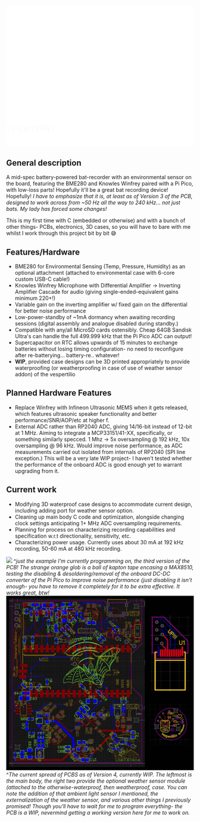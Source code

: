![](https://github.com/callous4567/Batcorder/blob/main/design_bat.png)

## General description 
A mid-spec battery-powered bat-recorder with an environmental sensor on the board, featuring the BME280 and Knowles Winfrey paired with a Pi Pico, with low-loss parts! Hopefully it'll be a great bat recording device! Hopefully! *I have to emphasize that it is, at least as of Version 3 of the PCB, designed to work across from ~50 Hz all the way to 240 kHz... not just bats. My lady has forced some changes!* 

This is my first time with C (embedded or otherwise) and with a bunch of other things- PCBs, electronics, 3D cases, so you will have to bare with me whilst I work through this project bit by bit 😅

## Features/Hardware 
- BME280 for Environmental Sensing (Temp, Pressure, Humidity) as an optional attachment (attached to environmental case with 6-core custom USB-C cable!) 
- Knowles Winfrey Microphone with Differential Amplifier -> Inverting Amplifier Cascade for audio (giving single-ended-equivalent gains minimum 220+!)
- Variable gain on the inverting amplifier w/ fixed gain on the differential for better noise performance 
- Low-power-standby of ~1mA dormancy when awaiting recording sessions (digital assembly and analogue disabled during standby.)
- Compatible with any/all MicroSD cards ostensibly. Cheap 64GB Sandisk Ultra's can handle the full 499.999 kHz that the Pi Pico ADC can output!
- Supercapacitor on RTC allows upwards of 15 minutes to exchange batteries without losing timing configuration- no need to reconfigure after re-batterying... battery-re.. whatever!
- **WIP**, provided case designs can be 3D printed appropriately to provide waterproofing (or weatherproofing in case of use of weather sensor addon) of the vespertilio 

## Planned Hardware Features
- Replace Winfrey with Infineon Ultrasonic MEMS when it gets released, which features ultrasonic speaker functionality and better performance/SNR/AOP/etc at higher f.
- External ADC rather than RP2040 ADC, giving 14/16-bit instead of 12-bit at 1 MHz. Aiming to integrate a MCP33151/41-XX, specifically, or something similarly specced. 1 Mhz -> 5x oversampling @ 192 kHz, 10x oversampling @ 96 kHz. Would improve noise performance, as ADC measurements carried out isolated from internals of RP2040 (SPI line exception.) This will be a very late WIP project- I haven't tested whether the performance of the onboard ADC is good enough yet to warrant upgrading from it. 

## Current work
- Modifying 3D waterproof case designs to accommodate current design, including adding port for weather sensor option.
- Cleaning up main body C code and optimization, alongside changing clock settings anticipating 1+ MHz ADC oversampling requirements.
- Planning for process on characterizing recording capabilities and specification w.r.t directionality, sensitivity, etc.
- Characterizing power usage. Currently uses about 30 mA at 192 kHz recording, 50-60 mA at 480 kHz recording.

![](https://github.com/callous4567/Batcorder/blob/main/VER_3_EX.jpg)
^*just the example I'm currently programming on, the third version of the PCB! The strange orange glob is a ball of kapton tape encasing a MAX8510, testing the disabling & desoldering/removal of the onboard DC-DC converter of the Pi Pico to improve noise performance (just disabling it isn't enough- you have to remove it completely for it to be extra effective. It works great, btw!*
![](https://github.com/callous4567/vespertilio/blob/main/current_pcbs.jpg)
^*The current spread of PCBS as of Version 4, currently WIP. The leftmost is the main body, the right two provide the optional weather sensor module (attached to the otherwise-waterproof, then weatherproof, case. You can note the addition of that ambient light sensor I mentioned, the externalization of the weather sensor, and various other things I previously promised! Though you'll have to wait for me to program everything- the PCB is a WIP, nevermind getting a working version here for me to work on.*
